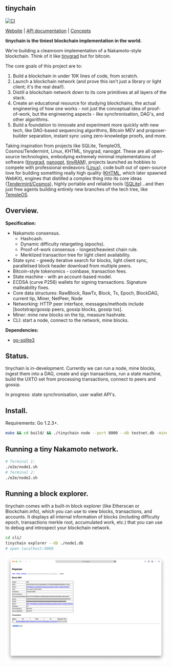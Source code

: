 ## tinychain

[![CI](https://github.com/tinychainorg/tinychain/actions/workflows/go.yml/badge.svg)](https://github.com/tinychainorg/tinychain/actions/workflows/go.yml)

[Website](https://www.tinycha.in) | [API documentation](https://pkg.go.dev/github.com/tinychainorg/tinychain) | [Concepts](./docs/concepts.md)

**tinychain is the tiniest blockchain implementation in the world.**

We're building a cleanroom implementation of a Nakamoto-style blockchain. Think of it like [tinygrad](https://github.com/tinygrad/tinygrad) but for bitcoin.

The core goals of this project are to:

 1. Build a blockchain in under 10K lines of code, from scratch.
 2. Launch a blockchain network (and prove this isn't just a library or light client; it's the real deal!).
 3. Distill a blockchain network down to its core primitives at all layers of the stack. 
 4. Create an educational resource for studying blockchains, the actual engineering of how one works - not just the conceptual idea of proof-of-work, but the engineering aspects - like synchronisation, DAG's, and other algorithms. 
 5. Build a foundation to innovate and experiment more quickly with new tech, like DAG-based sequencing algorithms, Bitcoin MEV and proposer-builder separation, instant sync using zero-knowledge proofs, and more.

Taking inspiration from projects like SQLite, TempleOS, Cosmos/Tendermint, Linux, KHTML, tinygrad, nanogpt. These are all open-source technologies, embodying extremely minimal implementations of software ([tinygrad](https://github.com/tinygrad/tinygrad), [nanogpt](https://github.com/karpathy/nanoGPT), [tinyRAM](https://hackernoon.com/tiny-ram-review-architecture-design-and-assembly-instructions)), projects launched as hobbies to compete with professional endeavors ([Linux](https://en.wikipedia.org/wiki/History_of_Linux#The_creation_of_Linux)), code built out of open-source love for building something really high quality ([KHTML](https://en.wikipedia.org/wiki/WebKit), which later spawned WebKit), engines that distilled a complex thing into its core ideas ([Tendermint/Cosmos](https://tendermint.com/core/)), highly portable and reliable tools ([SQLite](https://www.sqlite.org))...and then just free agents building entirely new branches of the tech tree, like [TempleOS](https://en.wikipedia.org/wiki/TempleOS).

## Overview.

**Specification:**

 * Nakamoto consensus.
   * Hashcash.
   * Dynamic difficulty retargeting (epochs).
   * Proof-of-work consensus - longest/heaviest chain rule.
   * Merklized transaction tree for light client availability.
 * State sync - greedy iterative search for blocks, light client sync, parallelised block header download from multiple peers.
 * Bitcoin-style tokenomics - coinbase, transaction fees.
 * State machine - with an account-based model.
 * ECDSA (curve P256) wallets for signing transactions. Signature malleability fixes.
 * Core data structures: RawBlock, RawTx, Block, Tx, Epoch, BlockDAG, current tip, Miner, NetPeer, Node
 * Networking: HTTP peer interface, messages/methods include [bootstrap/gossip peers, gossip blocks, gossip txs].
 * Miner: mine new blocks on the tip, measure hashrate.
 * CLI: start a node, connect to the network, mine blocks.

**Dependencies:**

 * [go-sqlite3](https://github.com/mattn/go-sqlite3?tab=readme-ov-file)

## Status.

tinychain is in-development. Currently we can run a node, mine blocks, ingest them into a DAG, create and sign transactions, run a state machine, build the UXTO set from processing transactions, connect to peers and gossip.

In progress: state synchronisation, user wallet API's.

## Install.

Requirements: Go 1.2.3+.

```sh
make && cd build/ && ./tinychain node --port 8000 --db testnet.db -mine
```

## Running a tiny Nakamoto network.

```sh
# Terminal 1:
./e2e/node1.sh
# Terminal 2:
./e2e/node2.sh
```

## Running a block explorer.

tinychain comes with a built-in block explorer (like Etherscan or Blockchain.info), which you can use to view blocks, transactions, and accounts. It displays all internal information of blocks (including difficulty epoch, transactions merkle root, accumulated work, etc.) that you can use to debug and introspect your blockchain network.

```sh
cd cli/
tinychain explorer --db ./node1.db
# open localhost:9000
```

![sample page in block explorer](docs/block-explorer/353631856-57d80f67-5752-40a1-be0e-12dcac5c8a10.png)

